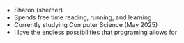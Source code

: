 - Sharon (she/her)
- Spends free time reading, running, and learning
- Currently studying Computer Science (May 2025)
- I love the endless possibilities that programing allows for
